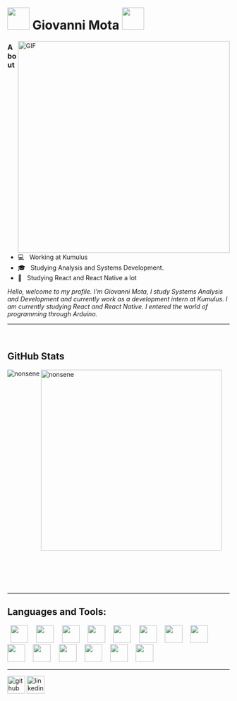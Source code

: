 <h1>
  <img src="https://i.pinimg.com/originals/e5/93/ab/e593ab0589d5f1b389e4dfbcce2bce20.gif" width="50" />
    Giovanni Mota
  <img src="https://i.pinimg.com/originals/e5/93/ab/e593ab0589d5f1b389e4dfbcce2bce20.gif" width="50" />
</h1>
<img align="right" alt="GIF" src="https://media.giphy.com/media/1kHaZ1lj1r2nMjXUke/giphy.gif" width="480"/>
<h3>About</h3>

- 💻 &nbsp; Working at Kumulus
- 🎓 &nbsp; Studying Analysis and Systems Development.
- 🚀 &nbsp; Studying React and React Native a lot

<p align="left">
  <em>
Hello, welcome to my profile. I'm Giovanni Mota, I study Systems Analysis and Development and currently work as a development intern at Kumulus. I am currently studying React and React Native. I entered the world of programming through Arduino.                       
  </em> 
  <br>
</p>
<hr>
<br>




<h2>GitHub Stats</h2>
<p>
  <img align="left" src="https://github-readme-stats.vercel.app/api/top-langs/?username=giovannimota&show_icons=true&theme=midnight-purple" alt="nonsene" />
</p>
<p>
  <img align="center" src="https://github-readme-stats.vercel.app/api?username=giovannimota&count_private=true&show_icons=true&theme=midnight-purple" alt="nonsene" width="410" />
</p>
  
<br>
<br>
<br>
<br>
<hr>

 <h2>Languages and Tools:</h2>
  <code> <img height="40" src="https://www.vectorlogo.zone/logos/reactjs/reactjs-icon.svg"> </code>
  <code> <img height="40" src="https://www.vectorlogo.zone/logos/typescriptlang/typescriptlang-icon.svg"> </code>
  <code> <img height="40" src="https://www.vectorlogo.zone/logos/angular/angular-icon.svg"> </code>
  <code> <img height="40" src="https://www.vectorlogo.zone/logos/nodejs/nodejs-icon.svg"> </code>
  <code> <img height="40" src="https://www.vectorlogo.zone/logos/python/python-icon.svg"> </code>
  <code> <img height="40" src="https://www.vectorlogo.zone/logos/java/java-icon.svg"> </code>
  <code> <img height="40" src="https://www.vectorlogo.zone/logos/javascript/javascript-icon.svg"> </code>
  <code> <img height="40" src="https://www.vectorlogo.zone/logos/w3_html5/w3_html5-icon.svg"> </code>
  <code> <img height="40" src="https://www.vectorlogo.zone/logos/git-scm/git-scm-icon.svg"> </code>
  <code> <img height="40" src="https://www.vectorlogo.zone/logos/mongodb/mongodb-icon.svg"> </code>
  <code> <img height="40" src="https://www.vectorlogo.zone/logos/arduino/arduino-icon.svg"> </code>
  <code> <img height="40" src="https://www.vectorlogo.zone/logos/raspberrypi/raspberrypi-icon.svg"> </code>
  <code> <img height="40" src="https://www.vectorlogo.zone/logos/mysql/mysql-icon.svg"> </code>
  <code> <img height="40" src="https://www.vectorlogo.zone/logos/microsoft_azure/microsoft_azure-icon.svg"> </code>
  
 <hr>
 
[<img src='https://cdn.jsdelivr.net/npm/simple-icons@3.0.1/icons/github.svg' alt='github' height='40'>](https://github.com/giovannimota)  [<img src='https://cdn.jsdelivr.net/npm/simple-icons@3.0.1/icons/linkedin.svg' alt='linkedin' height='40'>](https://www.linkedin.com/in/giovanni-mota/)  
